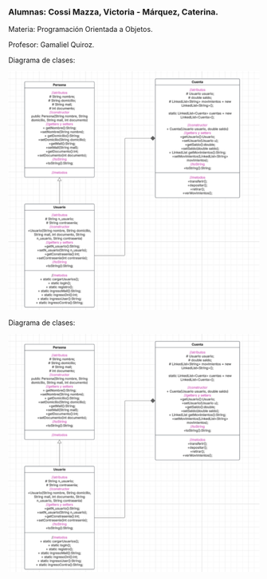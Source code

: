 <h3>Alumnas: Cossi Mazza, Victoria - Márquez, Caterina.</h3>

<p>Materia: Programación Orientada a Objetos.</p>

<p>Profesor: Gamaliel Quiroz.</p>

<p>Diagrama de clases:</p>

<img src="diagrama.png" alt="diagrama de clases" >

<p>Diagrama de clases:</p>

<img src="diagrama.png" alt="diagrama de clases" >
